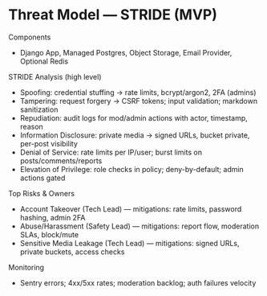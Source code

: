 # Threat Model — STRIDE (MVP)

Components
- Django App, Managed Postgres, Object Storage, Email Provider, Optional Redis

STRIDE Analysis (high level)
- Spoofing: credential stuffing → rate limits, bcrypt/argon2, 2FA (admins)
- Tampering: request forgery → CSRF tokens; input validation; markdown sanitization
- Repudiation: audit logs for mod/admin actions with actor, timestamp, reason
- Information Disclosure: private media → signed URLs, bucket private, per-post visibility
- Denial of Service: rate limits per IP/user; burst limits on posts/comments/reports
- Elevation of Privilege: role checks in policy; deny-by-default; admin actions gated

Top Risks & Owners
- Account Takeover (Tech Lead) — mitigations: rate limits, password hashing, admin 2FA
- Abuse/Harassment (Safety Lead) — mitigations: report flow, moderation SLAs, block/mute
- Sensitive Media Leakage (Tech Lead) — mitigations: signed URLs, private buckets, access checks

Monitoring
- Sentry errors; 4xx/5xx rates; moderation backlog; auth failures velocity
